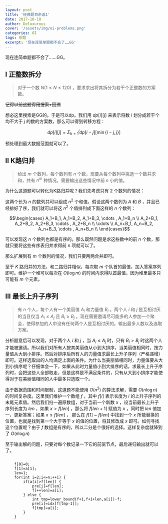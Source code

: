 ```yaml
---
layout: post
title: '经典题目杂选1'
date: 2017-10-18
author: Deluxurous
cover: '/assets/img/oi-problems.png'
categories: OI
tags: 杂题
excerpt: '现在连简单题都不会了……GG'
---
```


现在连简单题都不会了……GG。


## I 正整数拆分

> 对于一个数 $N (1 \leqslant N \leqslant 120)$ ，要求求出将其拆分为若干个正整数的方案数。

~~记得以前这题得用搜索+回溯~~

想必这里搜索是GG的。于是可以dp。我们用 $dp[i][j]$ 来表示将数 $i$ 划分成若干个均不大于 $j$ 的数的方案数，那么可以得到转移方程：

$$ dp[i][j]=\displaystyle\Sigma_{k=1}^{i}dp[i-j][\min\{i-j,j\}]$$ 

预处理到最大数据范围就可以了。

## II K路归并

> 给出 $m$ 个数列，每个数列有 $n$ 个数，现要从每个数列中挑选一个数并求和，共有 $n^m$ 种情况。需要输出这些情况中前 $n$ 小的值。

为什么这道题可以转化为K路归并呢？我们先考虑只有 $2$ 个数列的情况：

这两个长为 $n$ 的数列共可以组成 $n^2$ 个和值。假设这两个数列为 $A$ 和 $B$ ，并且已经排好了序，我们就可以将这 $n^2$ 个值排列成下面这样的 $n$ 个数列：

$$\begin{cases}
A_1+B_1, A_1+B_2, A_1+B_3, \cdots , A_1+B_n \\
A_2+B_1, A_2+B_2, A_2+B_3, \cdots , A_2+B_n \\
\cdots \\
A_n+B_1, A_n+B_2, A_n+B_3, \cdots , A_n+B_n \\
\end{cases}$$

可以发现这 $n$ 个数列也都是有序的。那么既然问题是求这些数中的前 $n$ 个数，那就只要将这些有序表归并求得前 $n$ 项就可以了。

那么扩展到有 $m$ 个数列的情况，我们只要两两合并即可。

至于 $K$ 路归并的方法，和二路归并相似，每次取 $m$ 个队首的最值，加入答案序列即可。维护一个堆可以每次在 $O(\log m)$ 的时间内求得队首最值，因为堆里最多只可能有 $m$ 个元素。

## III 最长上升子序列

> 有 $n$ 个人，每个人有一个美丽值 $A_i$ 和力量值 $B_i$ 。两个人 $i$ 和 $j$ 是互相讨厌的当且仅当 $A_i \leqslant A_j$ 且 $B_i \geqslant B_j$ 。现在需要邀请尽可能多的人参加一个聚会，使得参加的人中没有任何两个人是互相讨厌的。输出最多人数以及选取方案。

分析题意后可以发现，对于两个人 $i$ 和 $j$ ，当 $A_i \leqslant A_j$ 时，只有 $B_i > B_j$ 时这两个人才能被邀请。所以我们对所有人按其美丽值从小到大排序，当美丽值相同时，按力量值从大到小排序。然后对排序后所有人的力量值求最长上升子序列（严格递增）即可。这样选取出的人均满足上面的条件。为什么当美丽值相同时，力量值要从大到小排序呢？仔细体会一下，如果从此时力量值小到大排序的话，求最长上升子序列时，会把这些人全部取走，但是这样是不满足条件的，只有从大到小排序才能使得对于在美丽值相同的人中最多只选取一个。

由于数据范围和时间限制，这道题不能使用 $O(n^2)$ 的算法求解，需要 $O(n \log n)$ 的时间复杂度。这里我们维护一个数组 $f$ ，其中 $f[i]$ 表示长度为 $i$ 的上升子序列的末尾元素值。然后我们扫一遍原数组，对于当前一个新数 $x$ ，设当前最长上升子序列长度为 $len$ ，如果 $x > f[len]$ ，那么将 $f[len+1]$ 赋值为 $x$ ，同时把 $len$ 值加一，更新答案；如果 $x \leq f[len]$ ， 那么在 $f[1]$ ~ $f[len]$ 中找到一个 $x$ 所能替换的位置，也就是找到第一个大于等于 $x$ 的值的位置，将其修改成 $x$ 即可。如何寻找这个位置呢？由于 $f$ 数组是有序的，所以二分是个很好的选择。这样复杂度就降到了 $O(n \log n)$

至于输出解的问题，只要对每个数记录一下它的前驱节点，最后递归输出就可以了。

<pre class="line-numbers"><code class="language-cpp">
	f[0]=0;
	f[1]=a[1];
	len=1;
	for(int i=2;i<=n;++i) {
		if(a[i]>f[len]) {
			pre[i]=f[len];
			f[++len]=a[i];
		} else {
			int tmp=lower_bound(f+1,f+1+len,a[i])-f;
			pre[i]=idx[f[tmp-1]];
			f[tmp]=a[i];
		}
	}
</code></pre>